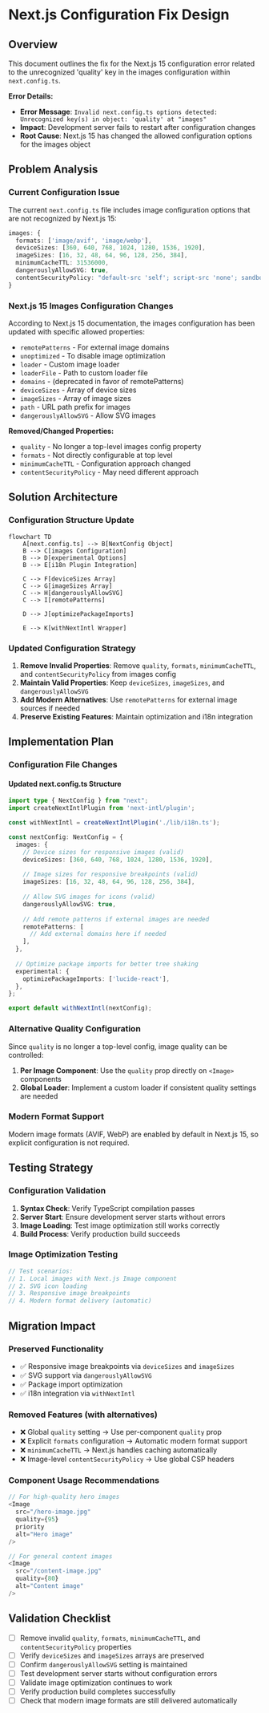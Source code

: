 # Next.js Configuration Fix Design

## Overview

This document outlines the fix for the Next.js 15 configuration error related to the unrecognized 'quality' key in the images configuration within `next.config.ts`.

**Error Details:**
- **Error Message**: `Invalid next.config.ts options detected: Unrecognized key(s) in object: 'quality' at "images"`
- **Impact**: Development server fails to restart after configuration changes
- **Root Cause**: Next.js 15 has changed the allowed configuration options for the images object

## Problem Analysis

### Current Configuration Issue
The current `next.config.ts` file includes image configuration options that are not recognized by Next.js 15:

```typescript
images: {
  formats: ['image/avif', 'image/webp'],
  deviceSizes: [360, 640, 768, 1024, 1280, 1536, 1920],
  imageSizes: [16, 32, 48, 64, 96, 128, 256, 384],
  minimumCacheTTL: 31536000,
  dangerouslyAllowSVG: true,
  contentSecurityPolicy: "default-src 'self'; script-src 'none'; sandbox;",
}
```

### Next.js 15 Images Configuration Changes
According to Next.js 15 documentation, the images configuration has been updated with specific allowed properties:
- `remotePatterns` - For external image domains
- `unoptimized` - To disable image optimization
- `loader` - Custom image loader
- `loaderFile` - Path to custom loader file
- `domains` - (deprecated in favor of remotePatterns)
- `deviceSizes` - Array of device sizes
- `imageSizes` - Array of image sizes
- `path` - URL path prefix for images
- `dangerouslyAllowSVG` - Allow SVG images

**Removed/Changed Properties:**
- `quality` - No longer a top-level images config property
- `formats` - Not directly configurable at top level
- `minimumCacheTTL` - Configuration approach changed
- `contentSecurityPolicy` - May need different approach

## Solution Architecture

### Configuration Structure Update
```mermaid
flowchart TD
    A[next.config.ts] --> B[NextConfig Object]
    B --> C[images Configuration]
    B --> D[experimental Options]
    B --> E[i18n Plugin Integration]
    
    C --> F[deviceSizes Array]
    C --> G[imageSizes Array] 
    C --> H[dangerouslyAllowSVG]
    C --> I[remotePatterns]
    
    D --> J[optimizePackageImports]
    
    E --> K[withNextIntl Wrapper]
```

### Updated Configuration Strategy
1. **Remove Invalid Properties**: Remove `quality`, `formats`, `minimumCacheTTL`, and `contentSecurityPolicy` from images config
2. **Maintain Valid Properties**: Keep `deviceSizes`, `imageSizes`, and `dangerouslyAllowSVG`
3. **Add Modern Alternatives**: Use `remotePatterns` for external image sources if needed
4. **Preserve Existing Features**: Maintain optimization and i18n integration

## Implementation Plan

### Configuration File Changes

#### Updated next.config.ts Structure
```typescript
import type { NextConfig } from "next";
import createNextIntlPlugin from 'next-intl/plugin';

const withNextIntl = createNextIntlPlugin('./lib/i18n.ts');

const nextConfig: NextConfig = {
  images: {
    // Device sizes for responsive images (valid)
    deviceSizes: [360, 640, 768, 1024, 1280, 1536, 1920],
    
    // Image sizes for responsive breakpoints (valid)
    imageSizes: [16, 32, 48, 64, 96, 128, 256, 384],
    
    // Allow SVG images for icons (valid)
    dangerouslyAllowSVG: true,
    
    // Add remote patterns if external images are needed
    remotePatterns: [
      // Add external domains here if needed
    ],
  },
  
  // Optimize package imports for better tree shaking
  experimental: {
    optimizePackageImports: ['lucide-react'],
  },
};

export default withNextIntl(nextConfig);
```

### Alternative Quality Configuration
Since `quality` is no longer a top-level config, image quality can be controlled:
1. **Per Image Component**: Use the `quality` prop directly on `<Image>` components
2. **Global Loader**: Implement a custom loader if consistent quality settings are needed

### Modern Format Support
Modern image formats (AVIF, WebP) are enabled by default in Next.js 15, so explicit configuration is not required.

## Testing Strategy

### Configuration Validation
1. **Syntax Check**: Verify TypeScript compilation passes
2. **Server Start**: Ensure development server starts without errors
3. **Image Loading**: Test image optimization still works correctly
4. **Build Process**: Verify production build succeeds

### Image Optimization Testing
```typescript
// Test scenarios:
// 1. Local images with Next.js Image component
// 2. SVG icon loading
// 3. Responsive image breakpoints
// 4. Modern format delivery (automatic)
```

## Migration Impact

### Preserved Functionality
- ✅ Responsive image breakpoints via `deviceSizes` and `imageSizes`
- ✅ SVG support via `dangerouslyAllowSVG`
- ✅ Package import optimization
- ✅ i18n integration via `withNextIntl`

### Removed Features (with alternatives)
- ❌ Global `quality` setting → Use per-component `quality` prop
- ❌ Explicit `formats` configuration → Automatic modern format support
- ❌ `minimumCacheTTL` → Next.js handles caching automatically
- ❌ Image-level `contentSecurityPolicy` → Use global CSP headers

### Component Usage Recommendations
```typescript
// For high-quality hero images
<Image 
  src="/hero-image.jpg" 
  quality={95} 
  priority 
  alt="Hero image" 
/>

// For general content images
<Image 
  src="/content-image.jpg" 
  quality={80} 
  alt="Content image" 
/>
```

## Validation Checklist

- [ ] Remove invalid `quality`, `formats`, `minimumCacheTTL`, and `contentSecurityPolicy` properties
- [ ] Verify `deviceSizes` and `imageSizes` arrays are preserved
- [ ] Confirm `dangerouslyAllowSVG` setting is maintained
- [ ] Test development server starts without configuration errors
- [ ] Validate image optimization continues to work
- [ ] Verify production build completes successfully
- [ ] Check that modern image formats are still delivered automatically